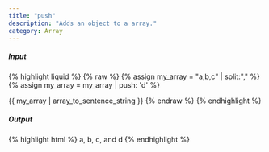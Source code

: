 ```yaml
---
title: "push"
description: "Adds an object to a array."
category: Array
---
```

##### Input
{% highlight liquid %}
{% raw %}
{% assign my_array = "a,b,c" | split:"," %}
{% assign my_array = my_array | push: 'd' %}

{{ my_array | array_to_sentence_string }}
{% endraw %}
{% endhighlight %}

##### Output

{% highlight html %}
a, b, c, and d
{% endhighlight %}